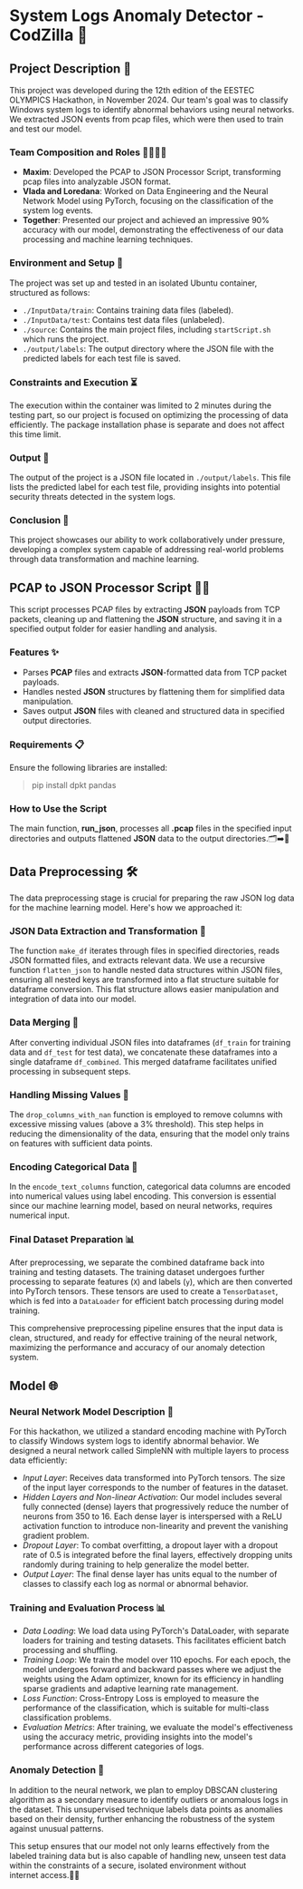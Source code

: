# System Logs Anomaly Detector - CodZilla 🐲

## Project Description 🚀

This project was developed during the 12th edition of the EESTEC OLYMPICS Hackathon, in November 2024. Our team's goal was to classify Windows system logs to identify abnormal behaviors using neural networks. We extracted JSON events from pcap files, which were then used to train and test our model.

### Team Composition and Roles 🧑‍💻👩‍💻
- **Maxim**: Developed the PCAP to JSON Processor Script, transforming pcap files into analyzable JSON format.
- **Vlada and Loredana**: Worked on Data Engineering and the Neural Network Model using PyTorch, focusing on the classification of the system log events.
- **Together**: Presented our project and achieved an impressive 90% accuracy with our model, demonstrating the effectiveness of our data processing and machine learning techniques.

### Environment and Setup 📂
The project was set up and tested in an isolated Ubuntu container, structured as follows:
- `./InputData/train`: Contains training data files (labeled).
- `./InputData/test`: Contains test data files (unlabeled).
- `./source`: Contains the main project files, including `startScript.sh` which runs the project.
- `./output/labels`: The output directory where the JSON file with the predicted labels for each test file is saved.

### Constraints and Execution ⏳
The execution within the container was limited to 2 minutes during the testing part, so our project is focused on optimizing the processing of data efficiently. The package installation phase is separate and does not affect this time limit.

### Output 📄
The output of the project is a JSON file located in `./output/labels`. This file lists the predicted label for each test file, providing insights into potential security threats detected in the system logs.

### Conclusion 🌟
This project showcases our ability to work collaboratively under pressure, developing a complex system capable of addressing real-world problems through data transformation and machine learning.



## PCAP to JSON Processor Script 📄🔄
This script processes PCAP files by extracting **JSON** payloads from TCP packets, cleaning up and flattening the **JSON** structure, and saving it in a specified output folder for easier handling and analysis.

### Features ✨
* Parses **PCAP** files and extracts **JSON**-formatted data from TCP packet payloads.
* Handles nested **JSON** structures by flattening them for simplified data manipulation.
* Saves output **JSON** files with cleaned and structured data in specified output directories.
### Requirements 📋
Ensure the following libraries are installed:
>pip install dpkt pandas

### How to Use the Script
The main function, **run_json**, processes all **.pcap** files in the specified input directories and outputs flattened **JSON** data to the output directories.🗂️➡️📂

## Data Preprocessing 🛠️

The data preprocessing stage is crucial for preparing the raw JSON log data for the machine learning model. Here's how we approached it:

### JSON Data Extraction and Transformation 📄
The function `make_df` iterates through files in specified directories, reads JSON formatted files, and extracts relevant data. We use a recursive function `flatten_json` to handle nested data structures within JSON files, ensuring all nested keys are transformed into a flat structure suitable for dataframe conversion. This flat structure allows easier manipulation and integration of data into our model.

### Data Merging 🔗
After converting individual JSON files into dataframes (`df_train` for training data and `df_test` for test data), we concatenate these dataframes into a single dataframe `df_combined`. This merged dataframe facilitates unified processing in subsequent steps.

### Handling Missing Values 🚫
The `drop_columns_with_nan` function is employed to remove columns with excessive missing values (above a 3% threshold). This step helps in reducing the dimensionality of the data, ensuring that the model only trains on features with sufficient data points.

### Encoding Categorical Data 🔢
In the `encode_text_columns` function, categorical data columns are encoded into numerical values using label encoding. This conversion is essential since our machine learning model, based on neural networks, requires numerical input.

### Final Dataset Preparation 📊
After preprocessing, we separate the combined dataframe back into training and testing datasets. The training dataset undergoes further processing to separate features (`X`) and labels (`y`), which are then converted into PyTorch tensors. These tensors are used to create a `TensorDataset`, which is fed into a `DataLoader` for efficient batch processing during model training.

This comprehensive preprocessing pipeline ensures that the input data is clean, structured, and ready for effective training of the neural network, maximizing the performance and accuracy of our anomaly detection system.


## Model 🌐
### Neural Network Model Description 🧠
For this hackathon, we utilized a standard encoding machine with PyTorch to classify Windows system logs to identify abnormal behavior. We designed a neural network called SimpleNN with multiple layers to process data efficiently:

- *Input Layer*: Receives data transformed into PyTorch tensors. The size of the input layer corresponds to the number of features in the dataset.
- *Hidden Layers and Non-linear Activation*: Our model includes several fully connected (dense) layers that progressively reduce the number of neurons from 350 to 16. Each dense layer is interspersed with a ReLU activation function to introduce non-linearity and prevent the vanishing gradient problem.
- *Dropout Layer*: To combat overfitting, a dropout layer with a dropout rate of 0.5 is integrated before the final layers, effectively dropping units randomly during training to help generalize the model better.
- *Output Layer*: The final dense layer has units equal to the number of classes to classify each log as normal or abnormal behavior.

### Training and Evaluation Process 📊
- *Data Loading*: We load data using PyTorch's DataLoader, with separate loaders for training and testing datasets. This facilitates efficient batch processing and shuffling.
- *Training Loop*: We train the model over 110 epochs. For each epoch, the model undergoes forward and backward passes where we adjust the weights using the Adam optimizer, known for its efficiency in handling sparse gradients and adaptive learning rate management.
- *Loss Function*: Cross-Entropy Loss is employed to measure the performance of the classification, which is suitable for multi-class classification problems.
- *Evaluation Metrics*: After training, we evaluate the model's effectiveness using the accuracy metric, providing insights into the model's performance across different categories of logs.

### Anomaly Detection 🔎
In addition to the neural network, we plan to employ DBSCAN clustering algorithm as a secondary measure to identify outliers or anomalous logs in the dataset. This unsupervised technique labels data points as anomalies based on their density, further enhancing the robustness of the system against unusual patterns.

This setup ensures that our model not only learns effectively from the labeled training data but is also capable of handling new, unseen test data within the constraints of a secure, isolated environment without internet access.🚫🌐
